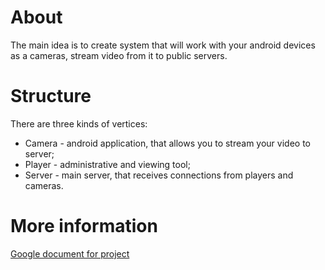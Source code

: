 # About #
The main idea is to create system that will work with your android devices as a cameras, stream video from it to public servers.

# Structure #
There are three kinds of vertices:
  * Camera - android application, that allows you to stream your video to server;
  * Player - administrative and viewing tool;
  * Server - main server, that receives connections from players and cameras.

# More information #
[Google document for project](https://docs.google.com/document/d/1qylE6EZCKZPU18Wwt0GlEnYkcPG5tp10G7yBeLs-99c/edit)
